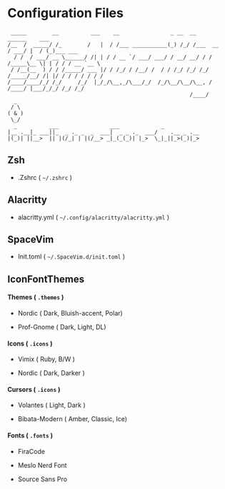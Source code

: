 # Configuration Files

```shell
 _____        __          ___    __                _ __  __             ______    ___         
/__  /  _____/ /_        /   |  / /___ ___________(_) /_/ /___  __     / ___/ |  / (_)___ ___ 
  / /  / ___/ __ \______/ /| | / / __ `/ ___/ ___/ / __/ __/ / / /_____\__ \| | / / / __ `__ \
 / /__(__  ) / / /_____/ ___ |/ / /_/ / /__/ /  / / /_/ /_/ /_/ /_____/__/ /| |/ / / / / / / /
/____/____/_/ /_/     /_/  |_/_/\__,_/\___/_/  /_/\__/\__/\__, /     /____/ |___/_/_/ /_/ /_/ 
                                                         /____/                               
  _  
 / \ 
( & )
 \_/
  _          ___                ___             _             
|__ .__|_ ___||_  _ ._ _  _  ___|  _ _ ._  ___/    .__ _ .__ 
|(_)| ||__>  || |(/_| | |(/__> _|_(_(_)| |_>  \_|_||_>(_)|_> 
```

## Zsh

- .Zshrc ( `~/.zshrc` )

## Alacritty

- alacritty.yml ( `~/.config/alacritty/alacritty.yml` )

## SpaceVim

- Init.toml ( `~/.SpaceVim.d/init.toml` )

## IconFontThemes

#### Themes ( `.themes` )

- Nordic ( Dark, Bluish-accent, Polar)

- Prof-Gnome ( Dark, Light, DL)

#### Icons ( `.icons` )

- Vimix ( Ruby, B/W )

- Nordic ( Dark, Darker )

#### Cursors ( `.icons` )

- Volantes (  Light, Dark )

- Bibata-Modern ( Amber, Classic, Ice)

#### Fonts ( `.fonts` )

- FiraCode

- Meslo Nerd Font

- Source Sans Pro
